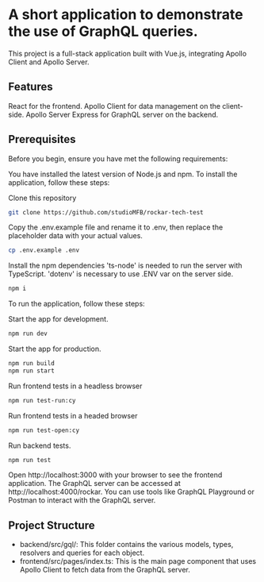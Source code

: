 # A short application to demonstrate the use of GraphQL queries.
This project is a full-stack application built with Vue.js, integrating Apollo Client and Apollo Server.

## Features
React for the frontend.
Apollo Client for data management on the client-side.
Apollo Server Express for GraphQL server on the backend.

## Prerequisites
Before you begin, ensure you have met the following requirements:

You have installed the latest version of Node.js and npm.
To install the application, follow these steps:

Clone this repository
```bash
git clone https://github.com/studioMFB/rockar-tech-test
```
Copy the .env.example file and rename it to .env, 
then replace the placeholder data with your actual values.
```bash
cp .env.example .env
```
Install the npm dependencies
'ts-node' is needed to run the server with TypeScript.
'dotenv' is necessary to use .ENV var on the server side.
```bash
npm i
```

To run the application, follow these steps:

Start the app for development.
```bash
npm run dev
```
Start the app for production.
```bash
npm run build
npm run start
```

Run frontend tests in a headless browser
```bash
npm run test-run:cy
```
Run frontend tests in a headed browser
```bash
npm run test-open:cy
```
Run backend tests.
```bash
npm run test
```

Open http://localhost:3000 with your browser to see the frontend application.
The GraphQL server can be accessed at http://localhost:4000/rockar. 
You can use tools like GraphQL Playground or Postman to interact with the GraphQL server.

## Project Structure
* backend/src/gql/: This folder contains the various models, types, resolvers and queries for each object.
* frontend/src/pages/index.ts: This is the main page component that uses Apollo Client to fetch data from the GraphQL server.